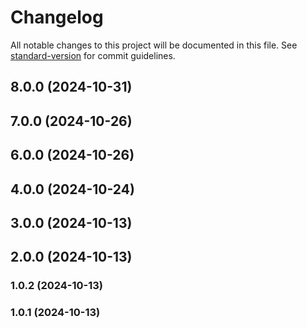 # Changelog

All notable changes to this project will be documented in this file. See [standard-version](https://github.com/conventional-changelog/standard-version) for commit guidelines.

## 8.0.0 (2024-10-31)

## 7.0.0 (2024-10-26)

## 6.0.0 (2024-10-26)

## 4.0.0 (2024-10-24)

## 3.0.0 (2024-10-13)

## 2.0.0 (2024-10-13)

### 1.0.2 (2024-10-13)

### 1.0.1 (2024-10-13)